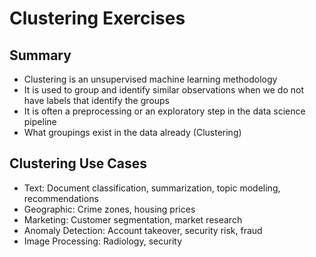 # Clustering Exercises

## Summary
- Clustering is an unsupervised machine learning methodology    
- It is used to group and identify similar observations when we do not have labels that identify the groups    
-  It is often a preprocessing or an exploratory step in the data science pipeline  
- What groupings exist in the data already (Clustering)


## Clustering Use Cases

- Text: Document classification, summarization, topic modeling, recommendations  
- Geographic: Crime zones, housing prices  
- Marketing: Customer segmentation, market research  
- Anomaly Detection: Account takeover, security risk, fraud  
- Image Processing: Radiology, security  
